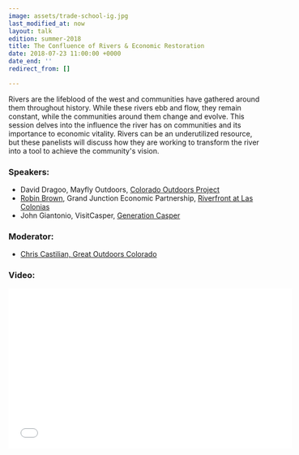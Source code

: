 ```yaml
---
image: assets/trade-school-ig.jpg
last_modified_at: now
layout: talk
edition: summer-2018
title: The Confluence of Rivers & Economic Restoration
date: 2018-07-23 11:00:00 +0000
date_end: ''
redirect_from: []

---
```

Rivers are the lifeblood of the west and communities have gathered around them throughout history. While these rivers ebb and flow, they remain constant, while the communities around them change and evolve. This session delves into the influence the river has on communities and its importance to economic vitality. Rivers can be an underutilized resource, but these panelists will discuss how they are working to transform the river into a tool to achieve the community's vision.

### Speakers:

* David Dragoo, Mayfly Outdoors, [Colorado Outdoors Project](https://coloradooutdoors.co/)
* [Robin Brown](https://www.linkedin.com/in/robin-brown-31876912b/), Grand Junction Economic Partnership, [Riverfront at Las Colonias](https://riverfront.gjep.org/)
* John Giantonio, VisitCasper, [Generation Casper](https://trib.com/news/local/casper/is-casper-s-economy-tied-to-quality-of-life-the/article_d3565b25-8fab-5d7c-a8d5-7d6207b942bc.html)

### Moderator:

* [Chris Castilian, Great Outdoors Colorado](http://www.goco.org/about-us/staff/chris-castilian)

### Video:

<iframe src="[https://www.facebook.com/plugins/video.php?href=https%3A%2F%2Fwww.facebook.com%2FSomethingIndependent%2Fvideos%2F1785463418157685%2F&show_text=0&width=560](https://www.facebook.com/plugins/video.php?href=https%3A%2F%2Fwww.facebook.com%2FSomethingIndependent%2Fvideos%2F1785463418157685%2F&show_text=0&width=560 "https://www.facebook.com/plugins/video.php?href=https%3A%2F%2Fwww.facebook.com%2FSomethingIndependent%2Fvideos%2F1785463418157685%2F&show_text=0&width=560")" width="560" height="315" style="border:none;overflow:hidden" scrolling="no" frameborder="0" allowTransparency="true" allowFullScreen="true"></iframe>